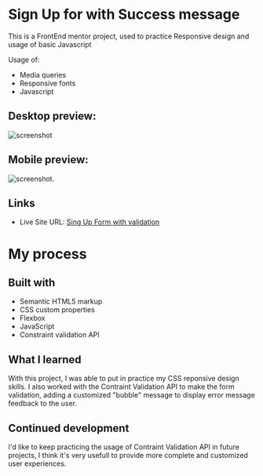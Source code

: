 # Sign Up for with Success message

This is a FrontEnd mentor project, used to practice Responsive design and usage of basic Javascript

Usage of:
- Media queries
- Responsive fonts
- Javascript

## **Desktop preview:**
![screenshot](https://github.com/ChrisFloresM/SignUpFormSucess/tree/master/final/desktop.png)

## **Mobile preview:**
![screenshot](https://github.com/ChrisFloresM/SignUpFormSucess/tree/master/final/mobile.png).

## Links
- Live Site URL: [Sing Up Form with validation](https://cf-formsuccess.netlify.app/)

# My process

## Built with

- Semantic HTML5 markup
- CSS custom properties
- Flexbox
- JavaScript
- Constraint validation API

## What I learned

With this project, I was able to put in practice my CSS reponsive design skills. I also worked with the Contraint Validation API to make the form validation, adding a customized "bubble" message to display error message feedback to the user.

## Continued development

I'd like to keep practicing the usage of Contraint Validation API in future projects, I think it's very usefull to provide more complete and customized user experiences.


